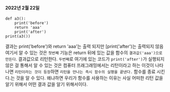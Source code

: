 #### 2022년 2월 22일


```
def a3():
    print('before') 
    return 'aaa'
    print('after')
print(a3())
```
결과는 print('before')와  return 'aaa'는 출력 되지만 [print('after')는 출력되지 않음
여기서 알 수 있는 것은 
`첫번째` 기능은 return 뒤에 있는 값을 함수의  `결과값('aaa')으로 만든다`. 결과값으로 리턴한다.
`두번째`로 여기에 있는 코드가 `print('after')`가 실행되지 않은 걸 통해서 알 수 있는 것은 컴퓨터 프래그래밍에서는 리턴이라고 하는 
이것이 나타나면 `리턴이라는 것이 등장`하면 `리턴을 만나는 즉시 함수의 실행을 끝낸다.` 함수를 종료 시킨다.는 것을 알 수 있다.
왜냐하면 우리가 함수를 사용하는 이유는 사실 어떠한 리턴 값을 알기 위해서 어떤 결과 값을 알기 위해서이다.